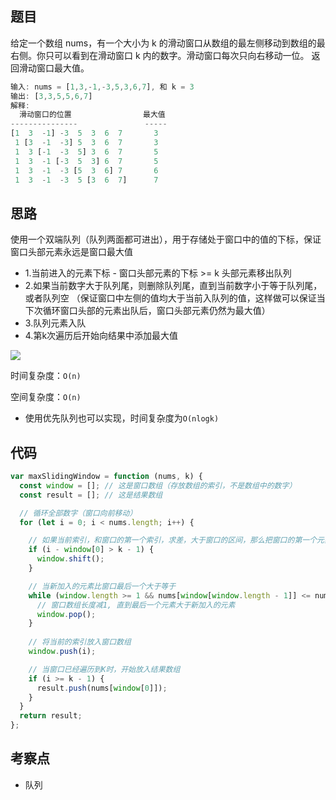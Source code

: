 ## 题目

给定一个数组 nums，有一个大小为 k 的滑动窗口从数组的最左侧移动到数组的最右侧。你只可以看到在滑动窗口 k 内的数字。滑动窗口每次只向右移动一位。
返回滑动窗口最大值。
```js
输入: nums = [1,3,-1,-3,5,3,6,7], 和 k = 3
输出: [3,3,5,5,6,7] 
解释: 
  滑动窗口的位置                最大值
---------------               -----
[1  3  -1] -3  5  3  6  7       3
 1 [3  -1  -3] 5  3  6  7       3
 1  3 [-1  -3  5] 3  6  7       5
 1  3  -1 [-3  5  3] 6  7       5
 1  3  -1  -3 [5  3  6] 7       6
 1  3  -1  -3  5 [3  6  7]      7
```

## 思路

使用一个双端队列（队列两面都可进出），用于存储处于窗口中的值的下标，保证窗口头部元素永远是窗口最大值
- 1.当前进入的元素下标 - 窗口头部元素的下标 >= k 头部元素移出队列
- 2.如果当前数字大于队列尾，则删除队列尾，直到当前数字小于等于队列尾，或者队列空 （保证窗口中左侧的值均大于当前入队列的值，这样做可以保证当下次循环窗口头部的元素出队后，窗口头部元素仍然为最大值）
- 3.队列元素入队
- 4.第k次遍历后开始向结果中添加最大值

![](../dist/img/滑动窗口的最大值.png)

时间复杂度：`O(n)`

空间复杂度：`O(n)`

- 使用优先队列也可以实现，时间复杂度为`O(nlogk)` 

## 代码

```js
var maxSlidingWindow = function (nums, k) {
  const window = []; // 这是窗口数组（存放数组的索引，不是数组中的数字）
  const result = []; // 这是结果数组

  // 循环全部数字（窗口向前移动）
  for (let i = 0; i < nums.length; i++) {

    // 如果当前索引，和窗口的第一个索引，求差，大于窗口的区间，那么把窗口的第一个元素扔掉
    if (i - window[0] > k - 1) {
      window.shift();
    }

    // 当新加入的元素比窗口最后一个大于等于
    while (window.length >= 1 && nums[window[window.length - 1]] <= nums[i]) {
      // 窗口数组长度减1, 直到最后一个元素大于新加入的元素
      window.pop();
    }
    
    // 将当前的索引放入窗口数组
    window.push(i);

    // 当窗口已经遍历到K时，开始放入结果数组
    if (i >= k - 1) {
      result.push(nums[window[0]]);
    }
  }
  return result;
};
```

## 考察点

- 队列